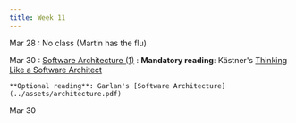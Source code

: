 ```yaml
---
title: Week 11
---
```


Mar 28
: No class (Martin has the flu)

Mar 30
: [Software Architecture (1)](#)
  : **Mandatory reading**: Kästner's [Thinking Like a Software Architect](https://ckaestne.medium.com/thinking-like-a-software-architect-121ea6919871)

    **Optional reading**: Garlan's [Software Architecture](../assets/architecture.pdf)

Mar 30

